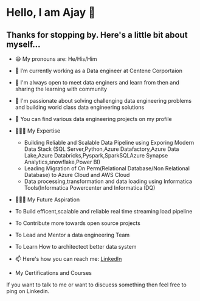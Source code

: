 # Hello, I am Ajay 👋

## Thanks for stopping by. Here's a little bit about myself...


- 😄 My pronouns are: He/His/Him
- 🔭 I’m currently working as a Data engineer at Centene Corportaion
- 👯 I'm always open to meet data enginers and learn from then and sharing the learning with community
- 💬 I'm passionate about solving challenging data engineering problems and building world class data engineering solutions
- 🤘 You can find various data engineering projects on my profile
- 🧑🏻‍🏫 My Expertise 
   - Building Reliable and Scalable Data Pipeline using Exporing Modern Data Stack (SQL Server,Python,Azure Datafactory,Azure Data Lake,Azure Databricks,Pyspark,SparkSQLAzure Synapse Analytics,snowflake,Power BI)
   - Leading Migration of On Perm(Relational Database/Non Relational Database) to Azure Cloud and AWS Cloud
   - Data processing,transformation and data loading using Informatica Tools(Informatica Powercenter and Informatica IDQ)
 
 -  🧑🏻‍🏫 My Future Aspiration 
   - To Build efficent,scalable and reliable real time streaming load pipeline
   - To Contribute more towards open source projects 
   - To Lead and Mentor a data engineering Team
   - To Learn How to architectect better data system 
- 📫 Here's how you can reach me: [LinkedIn](https://www.linkedin.com/in/ajay-kumar-56599626b)

- My Certifications and Courses
  
If you want to talk to me or want to discuess something then feel free to ping on Linkedin.
  
